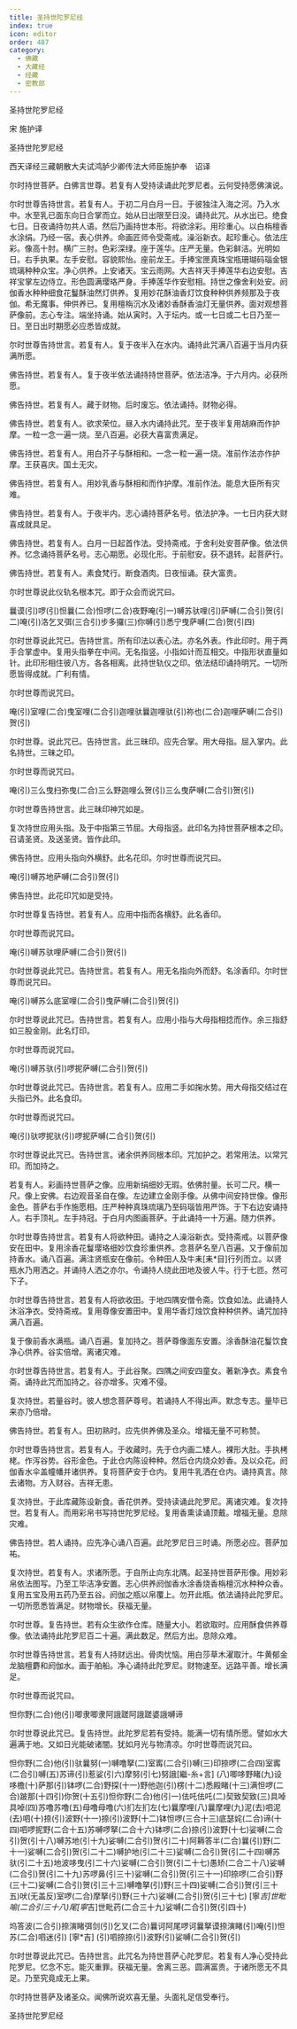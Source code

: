 ```yaml
---
title: 圣持世陀罗尼经
index: true
icon: editor
order: 487
category:
  - 佛藏
  - 大藏经
  - 经藏
  - 密教部
---
```


  圣持世陀罗尼经  

宋 施护译  

圣持世陀罗尼经  

西天译经三藏朝散大夫试鸿胪少卿传法大师臣施护奉　诏译  

尔时持世菩萨。白佛言世尊。若复有人受持读诵此陀罗尼者。云何受持愿佛演说。  

尔时世尊告持世言。若复有人。于初二月白月一日。于彼独注入海之河。乃入水中。水至乳已面东向日合掌而立。始从日出限至日没。诵持此咒。从水出已。绝食七日。日夜诵持勿共人语。然后乃画持世本形。将欲涂彩。用珍重心。以白栴檀香水涂绢。乃经一宿。表心供养。命画匠师令受斋戒。澡浴新衣。起珍重心。依法庄彩。像高十肘。横广三肘。色彩深绿。座于莲华。庄严无量。色彩鲜洁。光明如日。右手执果。左手安慰。容貌熙怡。座前龙王。手捧宝匣真珠宝瓶珊瑚码瑙金银琉璃种种众宝。净心供养。上安诸天。宝云雨网。大吉祥天手捧莲华右边安慰。吉祥宝掌左边侍立。形色圆满璎珞严身。手捧莲华作安慰相。持世之像舍利处安。阏伽香水种种细食花鬘酥油然灯供养。复用妙花酥油香灯饮食种种供养频那及于夜伽。希无魔事。伸供养已。复用檀栴沉水及诸妙香酥香油灯无量供养。面对观想菩萨像前。志心专注。端坐持诵。始从寅时。入于坛内。或一七日或二七日乃至一日。至日出时期愿必应悉皆成就。  

尔时世尊告持世言。若复有人。复于夜半入在水内。诵持此咒满八百遍于当月内获满所愿。  

佛告持世。若复有人。复于夜半依法诵持持世菩萨。依法洁净。于六月内。必获所愿。  

佛告持世。若复有人。藏于财物。后时废忘。依法诵持。财物必得。  

佛告持世。若复有人。欲求荣位。昼入水内诵持此咒。至于夜半复用胡麻而作护摩。一粒一念一遍一烧。至八百遍。必获大喜富贵满足。  

佛告持世。若复有人。用白芥子与酥相和。一念一粒一遍一烧。准前作法亦作护摩。王获喜庆。国土无灾。  

佛告持世。若复有人。用妙乳香与酥相和而作护摩。准前作法。能息大臣所有灾难。  

佛告持世。若复有人。于夜半内。志心诵持菩萨名号。依法护净。一七日内获大财喜成就具足。  

佛告持世。若复有人。白月一日起首作法。受持斋戒。于舍利处安菩萨像。依法供养。忆念诵持菩萨名号。志心期愿。必现化形。于前慰安。获不退转。起菩萨行。  

佛告持世。若复有人。素食梵行。断食酒肉。日夜恒诵。获大富贵。  

尔时世尊说此仪轨名根本咒。即于众会而说咒曰。  

曩谟(引)啰(引)怛曩(二合)怛啰(二合)夜野唵(引一)嚩苏驮哩(引)萨嚩(二合引)贺(引二)唵(引)洛乞叉弭(三合引)步多攞(三)你嚩(引)悉宁曳萨嚩(二合)贺(引四)  

尔时世尊说此咒已。告持世言。所有印法以表心法。亦名外表。作此印时。用于两手合掌虚中。复用头指拳在中间。无名指竖。小指如计而互相交。中指形状直量如针。此印形相住彼八方。各各相离。此持世轨仪之印。依法结印诵持明咒。一切所愿皆得成就。广利有情。  

尔时世尊而说咒曰。  

唵(引)室哩(二合)曳室哩(二合引)迦哩驮曩迦哩驮(引)祢也(二合)迦哩萨嚩(二合引)贺(引)  

尔时世尊。说此咒已。告持世言。此三昧印。应先合掌。用大母指。屈入掌内。此名持世。三昧之印。  

尔时世尊而说咒曰。  

唵(引)三么曳扫弥曳(二合)三么野迦哩么贺(引)三么曳萨嚩(二合引)贺(引)  

尔时世尊告持世言。此三昧印神咒如是。  

复次持世应用头指。及于中指第三节屈。大母指竖。此印名为持世菩萨根本之印。召请圣贤。及送圣贤。皆作此印。  

佛告持世。应用头指向外横舒。此名花印。尔时世尊而说咒曰。  

唵(引)嚩苏地萨嚩(二合引)贺(引)  

佛告持世。此花印咒如是受持。  

尔时世尊复告持世。若复有人。应用中指而各横舒。此名香印。  

尔时世尊而说咒曰。  

唵(引)嚩苏驮哩萨嚩(二合引)贺(引)  

尔时世尊说此咒已。告持世言。若复有人。用无名指向外而舒。名涂香印。尔时世尊而说咒曰。  

唵(引)嚩苏么底室哩(二合引)曳萨嚩(二合引)贺(引)  

尔时世尊说此咒已。告持世言。若复有人。应用小指与大母指相捻而作。余三指舒如三股金刚。此名灯印。  

尔时世尊而说咒曰。  

唵(引)嚩苏驮(引)啰抳萨嚩(二合引)贺(引)  

尔时世尊说此咒已。告持世言。若复有人。应用二手如掬水势。用大母指交结过在头指已外。此名食印。  

尔时世尊而说咒曰。  

唵(引)驮啰抳驮(引)啰抳萨嚩(二合引)贺(引)  

尔时世尊说此咒已。告持世言。诸余供养同根本印。咒加护之。若常用法。以常咒印。而加持之。  

若复有人。彩画持世菩萨之像。应用新绢细妙无瑕。依佛肘量。长可二尺。横一尺。像上安佛。右边观音圣自在像。左边建立金刚手像。从佛中间安持世像。像形金色。菩萨右手作施愿相。庄严种种真珠琉璃乃至码瑙皆用严饰。于下右边安诵持人。右手顶礼。左手持冠。于白月内图画菩萨。于此诵持一十万遍。随力供养。  

尔时世尊告持世言。若复有人将欲种田。诵持之人澡浴新衣。受持斋戒。以菩萨像安在田中。复用涂香花鬘璎珞细妙饮食珍重供养。念菩萨名至八百遍。又于像前加持香水。诵八百遍。满注贤瓶安在像前。令种田人及牛耒[耒*目]行列而立。以贤瓶水乃用洒之。并诵持人洒之亦尔。令诵持人绕此田地及彼人牛。行于七匝。然可下子。  

尔时世尊告持世言。若复有人将欲收田。于地四隅安僧令斋。饮食如法。此诵持人沐浴净衣。受持斋戒。复用尊像安置田中。复用华香灯烛饮食种种供养。诵咒加持满八百遍。  

复于像前香水满瓶。诵八百遍。复加持之。菩萨尊像面东安置。涂香酥油花鬘饮食净心供养。谷实倍增。离诸灾难。  

尔时世尊告持世言。若复有人。于此谷聚。四隅之间安四童女。著新净衣。素食令斋。诵持此咒而加持之。谷亦增多。灾难不侵。  

复次持世。若量谷时。彼人想念菩萨尊号。若诵持人不得出声。默念专志。量毕已来亦乃倍增。  

佛告持世。若复有人。田初熟时。应先供养佛及圣众。增福无量不可称赞。  

尔时世尊告持世言。若复有人。于收藏时。先于仓内画二矮人。裸形大肚。手执栲栳。作泻谷势。谷形金色。于此仓内陈设种种。然后仓内烧众妙香。及以众花。阏伽香水伞盖幢幡并诸供养。复将菩萨安于仓内。复用牛乳洒在仓内。诵持真言。除去诸物。方入财谷。吉祥无患。  

复次持世。于此库藏陈设新食。香花供养。受持读诵此陀罗尼。离诸灾难。复次持世。若复有人。而用彩帛书写持世陀罗尼经。复用香熏读诵顶戴。增福无量。息除灾难。  

佛告持世。若人诵持。应先净心诵八百遍。此陀罗尼日三时诵。所愿必应。菩萨加祐。  

复次持世。若复有人。求诸所愿。于自所止向东北隅。起圣持世菩萨形像。用妙彩帛依法图写。乃至工毕洁净安置。志心供养阏伽香水涂香烧香栴檀沉水种种众香。复用五宝及用五药乃至五谷。阏伽之瓶以帛覆上。勿开此瓶。依法诵持此陀罗尼。一切所愿悉皆满足。财物增长。获福无量。  

尔时世尊。复告持世。若有众生欲作仓库。随量大小。若欲取时。应用酥食供养尊像。依法诵持此陀罗尼百二十遍。满此数足。然后方出。息除众难。  

尔时世尊告持世言。若复有人持财远出。骨肉忧恼。用白莎草木濯取汁。牛黄郁金龙脑檀麝和阏伽水。画于舶船。净心诵持此陀罗尼。财物速至。远路平善。增长满足。  

尔时世尊而说咒曰。  

怛你野(二合)他(引)唧隶唧隶阿誐蹉阿誐蹉婆誐嚩谛  

尔时世尊说此咒已。复告持世。此陀罗尼若有受持。能满一切有情所愿。譬如水大遍满于地。又如日光能破诸闇。犹如月光与物清凉。尔时世尊而说咒曰。  

怛你野(二合)他(引)驮曩努(一)嚩噜拏(二)室寗(二合引)嚩(三)印捺啰(二合四)室寗(二合引)嚩(五)苏谛(引)惹娑(引六)摩努(引七)努誐[繼-糸+言] (八)唧哆野睹(九)设哆檐(十)萨那(引)钵啰(二合)野探(十一)野他迦(引)楞(十二)悉殿睹(十三)满怛啰(二合)跛那(十四引)你贺(十五引)怛你野(二合)他(引一)佉吒佉吒(二)契致契致(三)具啅具啅(四)苏噜苏噜(五)母噜母噜(六)扪左扪左(七)曩摩哩(八)曩摩哩(九)泥(去)呬泥(去)呬(十)捺(引)波野(十一)捺(引)波野(十二)钵怛啰(三合十三)底瑟姹(二合)谛(十四)呬啰抳野(二合十五)苏嚩啰拏(二合十六)钵啰(二合)捺(引)波野(十七)娑嚩(二合引)贺(引十八)嚩苏地(引十九)娑嚩(二合引)贺(引二十)阿耨答半(二合)曩(引)野(二十一)娑嚩(二合引)贺(引二十二)嚩护地(引二十三)娑嚩(二合引)贺(引二十四)嚩苏驮(引二十五)地波哆曳(引二十六)娑嚩(二合引)贺(引二十七)愚矫(二合二十八)娑嚩(二合引)贺(引二十九)苏啰鼻(引三十)娑嚩(二合引)贺(引三十一)印捺啰(二合引)野(三十二)娑嚩(二合引)贺(引三十三)嚩噜拏(引)野(三十四)娑嚩(二合引)贺(引三十五)吠(无盖反)室啰(二合)摩拏(引)野(三十六)娑嚩(二合引)贺(引三十七) [寧*吉]世毗喻(二合引三十八)尾[寧*吉]世毗药(二合三十九)娑嚩(二合引)贺(引四十)  

坞答波(二合引)捺演睹弭剑(引)乞叉(二合)曩诃阿尾啰诃曩拏谟捺演睹(引)唵(引)怛苏(二合)呬迷(引) [寧*吉] (引)呬捺捺(引)波野(引)娑嚩(二合引)贺(引)  

尔时世尊说此咒已。告持世言。此咒名为持世菩萨心陀罗尼。若复有人净心受持此陀罗尼。忆念不忘。能灭重罪。获福无量。舍离三恶。圆满富贵。于诸所愿无不具足。乃至究竟成无上果。  

尔时持世菩萨及诸圣众。闻佛所说欢喜无量。头面礼足信受奉行。  

圣持世陀罗尼经  
